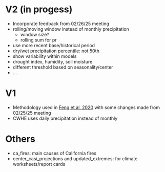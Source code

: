 # V2 (in progess)
- Incorporate feedback from 02/26/25 meeting
- rolling/moving window instead of monthly precipitation
    - window size?
    - rolling sum for pr
- use more recent base/historical period
- dry/wet precipitation percentile: not 50th
- show variability within models
- drought index, humidity, soil moisture
- different threshold based on seasonality/center
- ...


# V1
- Methodology used in [Feng et al. 2020](https://www.sciencedirect.com/science/article/pii/S2212094720303121?via%3Dihub#bib17) with some changes made from 02/25/25 meeting
- CWHE uses daily precipitation instead of monthly


# Others
- ca_fires: main causes of California fires
- center_casi_projections and updated_extremes: for climate worksheets/report cards
 
